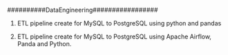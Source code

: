 ##########DataEngineering#################
1. ETL pipeline create for MySQL to PostgreSQL
using python and pandas

2. ETL pipeline create for MySQL to PostgreSQL
using Apache Airflow, Panda and Python.
